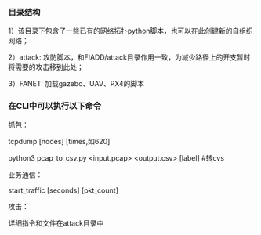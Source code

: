 ### 目录结构

1）该目录下包含了一些已有的网络拓扑python脚本，也可以在此创建新的自组织网络；

2）attack: 攻防脚本，和FIADD/attack目录作用一致，为减少路径上的开支暂时将需要的攻击移到此处；

3）FANET: 加载gazebo、UAV、PX4的脚本

### 在CLI中可以执行以下命令

抓包：

  tcpdump [nodes] [times,如620]
  
  python3 pcap_to_csv.py <input.pcap> <output.csv> <append> [label] #转cvs

业务通信：	

  start_traffic [seconds] [pkt_count] 

攻击：	

  详细指令和文件在attack目录中
